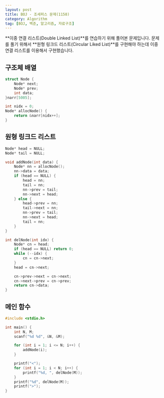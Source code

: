 ```yaml
---
layout: post
title: BOJ - 조세퍼스 문제(1158)
category: Algorithm
tag: [BOJ, 백준, 알고리즘, 자료구조]
---
```


**이중 연결 리스트(Double Linked List)**를 연습하기 위해 풀어본 문제입니다. 문제를 풀기 위해서 **원형 링크드 리스트(Circular Liked List)**를 구현해야 하는데 이중 연결 리스트를 이용해서 구현했습니다.




## 구조체 배열
```cpp
struct Node {
	Node* next;
	Node* prev;
	int data;
}narr[5005];

int nidx = 0;
Node* allocNode() {
	return &narr[nidx++];
}
```

## 원형 링크드 리스트
```cpp
Node* head = NULL;
Node* tail = NULL;

void addNode(int data) {
	Node* nn = allocNode();
	nn->data = data;
	if (head == NULL) {
		head = nn;
		tail = nn;
		nn->prev = tail;
		nn->next = head;
	} else {
		head->prev = nn;
		tail->next = nn;
		nn->prev = tail;
		nn->next = head;
		tail = nn;
	}
}

int delNode(int idx) {
	Node* cn = head;
	if (head == NULL) return 0;
	while (--idx) {
		cn = cn->next;
	}
	head = cn->next;

	cn->prev->next = cn->next;
	cn->next->prev = cn->prev;
	return cn->data;
}
```


## 메인 함수
```cpp
#include <stdio.h>

int main() {
	int N, M;
	scanf("%d %d", &N, &M);

	for (int i = 1; i <= N; i++) {
		addNode(i);
	}

	printf("<");
	for (int i = 1; i < N; i++) {
		printf("%d, ", delNode(M));
	}
	printf("%d", delNode(M));
	printf(">");
}
```